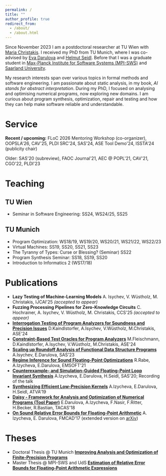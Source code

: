 ```yaml
---
permalink: /
title: ""
author_profile: true
redirect_from: 
  - /about/
  - /about.html
---
```


Since November 2023 I am a postdoctoral researcher at TU Wien with [Maria Christakis](https://mariachris.github.io/). I received my PhD from TU Munich, where I was co-advised by [Eva Darulova](https://malyzajko.github.io/) and [Helmut Seidl](https://www.cs.cit.tum.de/pl/personen/helmut-seidl/). Before that I was a graduate student in [Max-Planck Institute for Software Systems (MPI-SWS)](https://mpi-sws.org/) and [Saarland University](https://www.graduateschool-computerscience.de/).

My research interests span over various topics in formal methods and software engineering. I am passionate about static analysis, in my book, *AI stands for abstract interpretation*. During my PhD, I focused on analysing and optimising numerical programs, now exploring new domains. I am curious about program synthesis, optimization, repair and testing and how they can help make software reliable and understandable.

# Service
**Recent / upcoming:** FLoC 2026 Mentoring Workshop (co-organizer), OOPSLA'26, CAV'25, PLDI SRC'24, SAS'24, ASE Tool Demo'24, ISSTA'24 (publicity chair)

Older: SAS'20 (subreview), FAOC Journal'21, AEC @ POPL'21, CAV'21, CGO'22, PLDI'23

# Teaching
## TU Wien
* Seminar in Software Engineering: SS24, WS24/25, SS25

## TU Munich
* Program Optimization: WS18/19, WS19/20, WS20/21, WS21/22, WS22/23
* Virtual Machines: SS19, SS20, SS21, SS23
* The Tyranny of Types: Curse or Blessing? (Seminar) SS22
* Program Synthesis Seminar: SS18, SS19, SS20
* Introduction to Informatics 2 (WS17/18)

# Publications
* **Lazy Testing of Machine-Learning Models** A. Isychev, V. Wüstholz, M. Christakis, IJCAI'25 *(accepted to appear)*
* **Fuzzing Processing Pipelines for Zero-Knowledge Circuits** C. Hochrainer, A. Isychev, V. Wüstholz, M. Christakis, CCS'25 *(accepted to appear)*
* [**Interrogation Testing of Program Analyzers for Soundness and Precision Issues**](https://aisychev.github.io/papers/ase24-sherlock.pdf) D.Kaindlstorfer, A.Isychev, V.Wüstholz, M.Christakis, ASE'24
* [**Constraint-Based Test Oracles for Program Analyzers**](https://aisychev.github.io/papers/ase24-minotaur.pdf) M.Fleischmann, D.Kaindlstorfer, A.Isychev, V.Wüstholz, M.Christakis, ASE'24
* [**Scaling up Roundoff Analysis of Functional Data Structure Programs**](https://dl.acm.org/doi/10.1007/978-3-031-44245-2_17) A.Isychev, E.Darulova, SAS'23
* [**Regime Inference for Sound Floating-Point Optimizations**](https://dl.acm.org/doi/10.1145/3477012) R.Rabe, A.Izycheva, E.Darulova, EMSOFT'21
* [**Counterexample- and Simulation-Guided Floating-Point Loop Invariant Synthesis**](https://dl.acm.org/doi/10.1007/978-3-030-65474-0_8) A.Izycheva, E.Darulova, H.Seidl, SAS'20; Recording of the talk
* [**Synthesizing Efficient Low-Precision Kernels**](https://link.springer.com/chapter/10.1007/978-3-030-31784-3_17) A.Izycheva, E.Darulova, H.Seidl, ATVA'19
* [**Daisy - Framework for Analysis and Optimization of Numerical Programs (Tool Paper)**](https://link.springer.com/chapter/10.1007/978-3-319-89960-2_15) E.Darulova, A.Izycheva, F.Nasir, F.Ritter, H.Becker, R.Bastian, TACAS'18
* [**On Sound Relative Error Bounds for Floating-Point Arithmetic**](https://dl.acm.org/citation.cfm?id=3168462) A. Izycheva, E. Darulova, FMCAD'17 (extended version on [arXiv](https://arxiv.org/pdf/1707.02121))


# Theses
* Doctoral Thesis @ TU Munich [**Improving Analysis and Optimization of Finite-Precision Programs**](https://aisychev.github.io/papers/Anastasia-Isychev-dissertation.pdf)
* Master Thesis @ MPI-SWS and UdS [**Estimation of Relative Error Bounds for Floating-Point Arithmetic Expressions**](https://aisychev.github.io/papers/Anastasia-Isychev-mscthesis.pdf)

<!-- 
A data-driven personal website
======
Like many other Jekyll-based GitHub Pages templates, Academic Pages makes you separate the website's content from its form. The content & metadata of your website are in structured markdown files, while various other files constitute the theme, specifying how to transform that content & metadata into HTML pages. You keep these various markdown (.md), YAML (.yml), HTML, and CSS files in a public GitHub repository. Each time you commit and push an update to the repository, the [GitHub pages](https://pages.github.com/) service creates static HTML pages based on these files, which are hosted on GitHub's servers free of charge.

Many of the features of dynamic content management systems (like Wordpress) can be achieved in this fashion, using a fraction of the computational resources and with far less vulnerability to hacking and DDoSing. You can also modify the theme to your heart's content without touching the content of your site. If you get to a point where you've broken something in Jekyll/HTML/CSS beyond repair, your markdown files describing your talks, publications, etc. are safe. You can rollback the changes or even delete the repository and start over -- just be sure to save the markdown files! Finally, you can also write scripts that process the structured data on the site, such as [this one](https://github.com/academicpages/academicpages.github.io/blob/master/talkmap.ipynb) that analyzes metadata in pages about talks to display [a map of every location you've given a talk](https://academicpages.github.io/talkmap.html).

Getting started
======
1. Register a GitHub account if you don't have one and confirm your e-mail (required!)
1. Fork [this repository](https://github.com/academicpages/academicpages.github.io) by clicking the "fork" button in the top right. 
1. Go to the repository's settings (rightmost item in the tabs that start with "Code", should be below "Unwatch"). Rename the repository "[your GitHub username].github.io", which will also be your website's URL.
1. Set site-wide configuration and create content & metadata (see below -- also see [this set of diffs](http://archive.is/3TPas) showing what files were changed to set up [an example site](https://getorg-testacct.github.io) for a user with the username "getorg-testacct")
1. Upload any files (like PDFs, .zip files, etc.) to the files/ directory. They will appear at https://[your GitHub username].github.io/files/example.pdf.  
1. Check status by going to the repository settings, in the "GitHub pages" section

Site-wide configuration
------
The main configuration file for the site is in the base directory in [_config.yml](https://github.com/academicpages/academicpages.github.io/blob/master/_config.yml), which defines the content in the sidebars and other site-wide features. You will need to replace the default variables with ones about yourself and your site's github repository. The configuration file for the top menu is in [_data/navigation.yml](https://github.com/academicpages/academicpages.github.io/blob/master/_data/navigation.yml). For example, if you don't have a portfolio or blog posts, you can remove those items from that navigation.yml file to remove them from the header. 

Create content & metadata
------
For site content, there is one markdown file for each type of content, which are stored in directories like _publications, _talks, _posts, _teaching, or _pages. For example, each talk is a markdown file in the [_talks directory](https://github.com/academicpages/academicpages.github.io/tree/master/_talks). At the top of each markdown file is structured data in YAML about the talk, which the theme will parse to do lots of cool stuff. The same structured data about a talk is used to generate the list of talks on the [Talks page](https://academicpages.github.io/talks), each [individual page](https://academicpages.github.io/talks/2012-03-01-talk-1) for specific talks, the talks section for the [CV page](https://academicpages.github.io/cv), and the [map of places you've given a talk](https://academicpages.github.io/talkmap.html) (if you run this [python file](https://github.com/academicpages/academicpages.github.io/blob/master/talkmap.py) or [Jupyter notebook](https://github.com/academicpages/academicpages.github.io/blob/master/talkmap.ipynb), which creates the HTML for the map based on the contents of the _talks directory).

**Markdown generator**

I have also created [a set of Jupyter notebooks](https://github.com/academicpages/academicpages.github.io/tree/master/markdown_generator
) that converts a CSV containing structured data about talks or presentations into individual markdown files that will be properly formatted for the Academic Pages template. The sample CSVs in that directory are the ones I used to create my own personal website at stuartgeiger.com. My usual workflow is that I keep a spreadsheet of my publications and talks, then run the code in these notebooks to generate the markdown files, then commit and push them to the GitHub repository.

How to edit your site's GitHub repository
------
Many people use a git client to create files on their local computer and then push them to GitHub's servers. If you are not familiar with git, you can directly edit these configuration and markdown files directly in the github.com interface. Navigate to a file (like [this one](https://github.com/academicpages/academicpages.github.io/blob/master/_talks/2012-03-01-talk-1.md) and click the pencil icon in the top right of the content preview (to the right of the "Raw | Blame | History" buttons). You can delete a file by clicking the trashcan icon to the right of the pencil icon. You can also create new files or upload files by navigating to a directory and clicking the "Create new file" or "Upload files" buttons. 

Example: editing a markdown file for a talk
![Editing a markdown file for a talk](/images/editing-talk.png)

For more info
------
More info about configuring Academic Pages can be found in [the guide](https://academicpages.github.io/markdown/). The [guides for the Minimal Mistakes theme](https://mmistakes.github.io/minimal-mistakes/docs/configuration/) (which this theme was forked from) might also be helpful. -->
